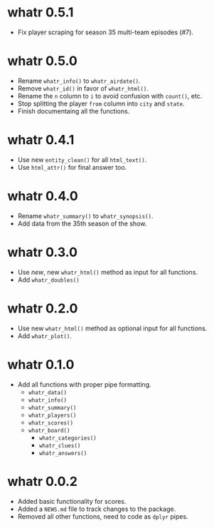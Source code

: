 # whatr 0.5.1

* Fix player scraping for season 35 multi-team episodes (#7).

# whatr 0.5.0

* Rename `whatr_info()` to `whatr_airdate()`.
* Remove `whatr_id()` in favor of `whatr_html()`.
* Rename the `n` column to `i` to avoid confusion with `count()`, etc.
* Stop splitting the player `from` column into `city` and `state`.
* Finish documentaing all the functions.

# whatr 0.4.1

* Use new `entity_clean()` for all `html_text()`.
* Use `html_attr()` for final answer too.

# whatr 0.4.0

* Rename `whatr_summary()` to `whatr_synopsis()`.
* Add data from the 35th season of the show.

# whatr 0.3.0

* Use _new_, new `whatr_html()` method as input for all functions.
* Add `whatr_doubles()`

# whatr 0.2.0

* Use new `whatr_html()` method as optional input for all functions.
* Add `whatr_plot()`.

# whatr 0.1.0

* Add all functions with proper pipe formatting.
  * `whatr_data()`
  * `whatr_info()`
  * `whatr_summary()`
  * `whatr_players()`
  * `whatr_scores()`
  * `whatr_board()`
      * `whatr_categories()`
      * `whatr_clues()`
      * `whatr_answers()`

# whatr 0.0.2

* Added basic functionality for scores.
* Added a `NEWS.md` file to track changes to the package.
* Removed all other functions, need to code as `dplyr` pipes.
